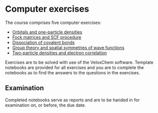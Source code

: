 Computer exercises
==================

The course comprises five computer exercises:

- [Orbitals and one-particle densities](exercise-1)
- [Fock matrices and SCF procedure](exercise-2)
- [Dissociation of covalent bonds](exercise-3)
- [Group theory and spatial symmetries of wave functions](exercise-4)
- [Two-particle densities and electron correlation](exercise-5)

Exercises are to be solved with use of the VeloxChem software. Template notebooks are provided for all exercises and you are to complete the notebooks as to find the answers to the questions in the exercises.

Examination
-------------
Completed notebooks serve as reports and are to be handed in for examination on, or before, the due date.